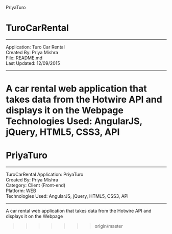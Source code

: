 PriyaTuro
# TuroCarRental

******************************
Application: Turo Car Rental<br>
Created By: Priya Mishra<br>
File: README.md<br>
Last Updated: 12/09/2015<br>
******************************

A car rental web application that takes data from the Hotwire API and displays it on the Webpage<br>
Technologies Used: AngularJS, jQuery, HTML5, CSS3, API
=======
# PriyaTuro
****************************************
TuroCarRental  Application: PriyaTuro<br>
Created By: Priya Mishra<br>
Category: Client (Front-end)<br>
Platform: WEB<br>
Technologies Used: AngularJS, jQuery, HTML5, CSS3, API
****************************************

A car rental web application that takes data from the Hotwire API and displays it on the Webpage<br>



>>>>>>> origin/master
